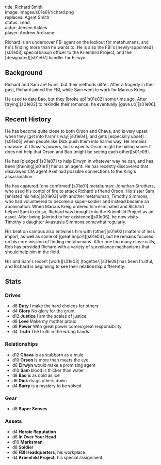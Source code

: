 title: Richard Smith  
image: images/s01e01/richard.png  
replaces: Agent Smith  
status: Lead  
actor: Jensen Ackles  
player: Andrew Ardisone  

Richard is an undercover FBI agent on the lookout for metahumans, and he's finding more than he wants to. He is also the FBI's [newly-appointed][s01e03] special liaison officer to the Kriemhild Project, and the [designated][s01e07] handler for Eirwyn.

## Background

Richard and Sam are twins, but their methods differ. After a tragedy in their past, Richard joined the FBI, while Sam went to work for Marcus Krieg.

He used to date Bao, but they [broke up][s01e02] some time ago. After [trying][s01e02] to rekindle their romance, he eventually [gave up][s01e06].

## Recent History

He has become quite close to both Orson and Chava, and is very upset when they [get into harm's way][s01e04], and gets [especially upset][s01e05] when people like Dick push them into harms way. He remains unaware of Chava's powers, but suspects Orson might be hiding some. It does not help that Orson and Bao [might be seeing each other][s01e09].

He has [pledged][s01e07] to help Eirwyn in whatever way he can, and has been [training][s01e11] her as an agent. He has recently discovered that disavowed CIA agent Axel had possible connections to the King's assassination.

He has captured [one confirmed][s01e01] metahuman: Jonathan Struthers, who used his contol of fire to attack Richard's friend Orson. His sister Sam [enlisted his help][s01e03] with another metahuman, Timothy Simmons, who had volunteered to become a super-soldier and instead became an abomination. When Marcus Kreig ordered him eliminated and Richard helped Sam to do so, Richard was brought into the Kriemhild Project as an asset. After being [alerted to her existence][s01e06], he now visits Timothy's daughter Anastasia Simmons somewhat regularly.

His beat on campus also entwines him with [other][s01e02] matters of less import, as well as some of [great import][s01e04], but he remains focused on his core mission of finding metahumans. After one too many close calls, Rob has provided Richard with a variety of surveilance mechanisms that should help him in the field.

His and Sam's recent [work][s01e03] [together][s01e08] has been fruitful, and Richard is beginning to see their relationship differently.

## Stats

### Drives

* d8 **Duty** I make the hard choices for others
* d4 **Glory** No glory for the grunt
* d12 **Justice** I am the scales of justice
* d8 **Love** Make my mother proud
* d8 **Power** With great power comes great responsibility
* d4 **Truth** The truth in the wrong hands

### Relationships

* d12 **Chava** is as stubborn as a mule
* d10 **Orson** is more than meets the eye
* d6 **Eirwyn** would make a promising agent
* d10 **Sam** blood is thicker than water
* d8 **Bao** is as cold as ice
* d6 **Dick** drags others down
* d4 **Barry** is a mystery to be solved

### Gear

* d8 **Super Senses**

### Assets

* d4 **Heroic Reputation**
* d6 **In Over Your Head**
* d10 **Marksman**
* d8 **Soldier**
* d6 **FBI Headquarters**, his workplace
* d4 **Kriemhild Project**, his special assignment
